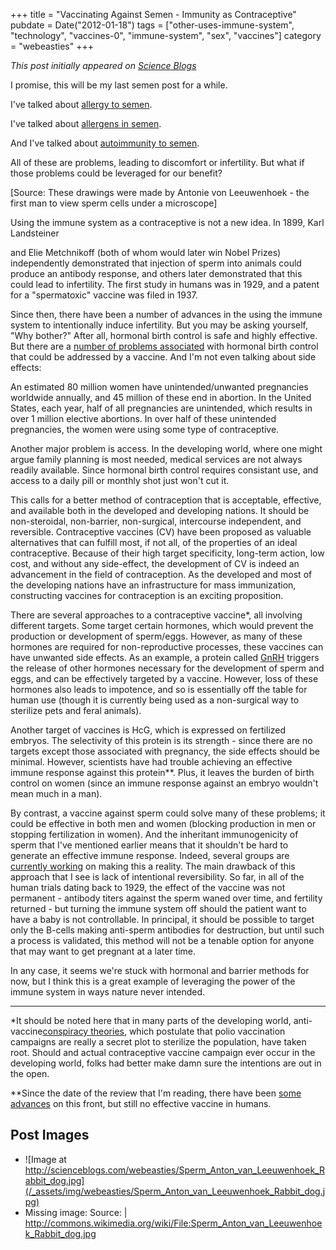 +++
title = "Vaccinating Against Semen - Immunity as Contraceptive"
pubdate = Date("2012-01-18")
tags = ["other-uses-immune-system", "technology", "vaccines-0", "immune-system", "sex", "vaccines"]
category = "webeasties"
+++

_This post initially appeared on [Science Blogs](http://scienceblogs.com/webeasties)_

I promise, this will be my last semen post for a while.

I've talked about [allergy to semen](http://scienceblogs.com/webeasties/2011/07/allergic_to_spunk.php).

I've talked about [allergens in semen](http://scienceblogs.com/webeasties/2011/07/sexually_transmitted_allergies.php).

And I've talked about [autoimmunity to semen](http://scienceblogs.com/webeasties/2012/01/autoimmunity_to_spunk.php).

All of these are problems, leading to discomfort or infertility. But what if those problems could be leveraged for our benefit?

[Source: These drawings were made by Antonie von Leeuwenhoek - the first man to view sperm cells under a microscope]

Using the immune system as a contraceptive is not a new idea. In 1899, Karl Landsteiner

and Elie Metchnikoff (both of whom would later win Nobel Prizes) independently demonstrated that injection of sperm into animals could produce an antibody response, and others later demonstrated that this could lead to infertility. The first study in humans was in 1929, and a patent for a "spermatoxic" vaccine was filed in 1937.

Since then, there have been a number of advances in the using the immune system to intentionally induce infertility. But you may be asking yourself, "Why bother?" After all, hormonal birth control is safe and highly effective. But there are a [number of problems associated](http://www.ncbi.nlm.nih.gov/pubmed/21645164) with hormonal birth control that could be addressed by a vaccine. And I'm not even talking about side effects:

An estimated 80 million women have unintended/unwanted pregnancies worldwide annually, and 45 million of these end in abortion. In the United States, each year, half of all pregnancies are unintended, which results in over 1 million elective abortions. In over half of these unintended pregnancies, the women were using some type of contraceptive.

Another major problem is access. In the developing world, where one might argue family planning is most needed, medical services are not always readily available. Since hormonal birth control requires consistant use, and access to a daily pill or monthly shot just won't cut it.

This calls for a better method of contraception that is acceptable, effective, and available both in the developed and developing nations. It should be non-steroidal, non-barrier, non-surgical, intercourse independent, and reversible. Contraceptive vaccines (CV) have been proposed as valuable alternatives that can fulfill most, if not all, of the properties of an ideal contraceptive. Because of their high target specificity, long-term action, low cost, and without any side-effect, the development of CV is indeed an advancement in the field of contraception. As the developed and most of the developing nations have an infrastructure for mass immunization, constructing vaccines for contraception is an exciting proposition.

There are several approaches to a contraceptive vaccine*, all involving different targets. Some target certain hormones, which would prevent the production or development of sperm/eggs. However, as many of these hormones are required for non-reproductive processes, these vaccines can have unwanted side effects. As an example, a protein called  [GnRH](http://en.wikipedia.org/wiki/Gonadotropin-releasing_hormone) triggers the release of other hormones necessary for the development of sperm and eggs, and can be effectively targeted by a vaccine. However, loss of these hormones also leads to impotence, and so is essentially off the table for human use (though it is currently being used as a non-surgical way to sterilize pets and feral animals).

Another target of vaccines is HcG, which is expressed on fertilized embryos. The selectivity of this protein is its strength - since there are no targets except those associated with pregnancy, the side effects should be minimal. However, scientists have had trouble achieving an effective immune response against this protein**. Plus, it leaves the burden of birth control on women (since an immune response against an embryo wouldn't mean much in a man).

By contrast, a vaccine against sperm could solve many of these problems; it could be effective in both men and women (blocking production in men or stopping fertilization in women). And the inheritant immunogenicity of sperm that I've mentioned earlier means that it shouldn't be hard to generate an effective immune response. Indeed, several groups are [currently working](http://www.ncbi.nlm.nih.gov/pubmed?term=9080203) on making this a reality. 
The main drawback of this approach that I see is lack of intentional reversibility. So far, in all of the human trials dating back to 1929, the effect of the vaccine was not permanent - antibody titers against the sperm waned over time, and fertility returned - but turning the immune system off should the patient want to have a baby is not controllable. In principal, it should be possible to target only the B-cells making anti-sperm antibodies for destruction, but until such a process is validated, this method will not be a tenable option for anyone that may want to get pregnant at a later time.

In any case, it seems we're stuck with hormonal and barrier methods for now, but I think this is a great example of leveraging the power of the immune system in ways nature never intended.

--------------------


*It should be noted here that in many parts of the developing world, anti-vaccine[conspiracy theories](http://www.time.com/time/health/article/0,8599,1540477,00.html), which postulate that polio vaccination campaigns are really a secret plot to sterilize the population, have taken root. Should and actual contraceptive vaccine campaign ever occur in the developing world, folks had better make damn sure the intentions are out in the open.

**Since the date of the review that I'm reading, there have been [some advances](www.ncbi.nlm.nih.gov/pubmed/21272600) on this front, but still no effective vaccine in humans.

      
  

 ## Post Images

- ![Image at http://scienceblogs.com/webeasties/Sperm_Anton_van_Leeuwenhoek_Rabbit_dog.jpg](/_assets/img/webeasties/Sperm_Anton_van_Leeuwenhoek_Rabbit_dog.jpg)
- Missing image: Source: | http://commons.wikimedia.org/wiki/File:Sperm_Anton_van_Leeuwenhoek_Rabbit_dog.jpg
